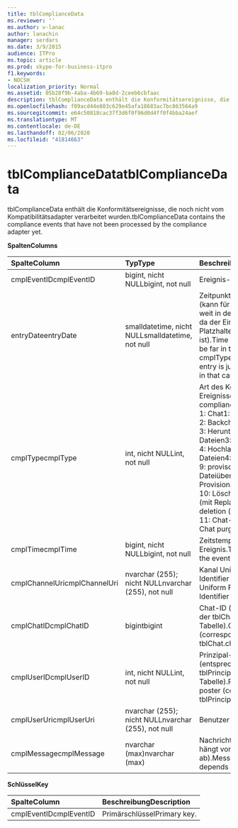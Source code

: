 ```yaml
---
title: tblComplianceData
ms.reviewer: ''
ms.author: v-lanac
author: lanachin
manager: serdars
ms.date: 3/9/2015
audience: ITPro
ms.topic: article
ms.prod: skype-for-business-itpro
f1.keywords:
- NOCSH
localization_priority: Normal
ms.assetid: 05b28f9b-4aba-4b69-ba8d-2ceeb6cbfaac
description: tblComplianceData enthält die Konformitätsereignisse, die noch nicht vom Kompatibilitätsadapter verarbeitet wurden.
ms.openlocfilehash: f09acd44e803c629e45afa18683ac7bc863564a9
ms.sourcegitcommit: e64c50818cac37f3d6f0f96d0d4ff0f4bba24aef
ms.translationtype: MT
ms.contentlocale: de-DE
ms.lasthandoff: 02/06/2020
ms.locfileid: "41814663"
---
```

# <a name="tblcompliancedata"></a><span data-ttu-id="4df41-103">tblComplianceData</span><span class="sxs-lookup"><span data-stu-id="4df41-103">tblComplianceData</span></span>
 
<span data-ttu-id="4df41-104">tblComplianceData enthält die Konformitätsereignisse, die noch nicht vom Kompatibilitätsadapter verarbeitet wurden.</span><span class="sxs-lookup"><span data-stu-id="4df41-104">tblComplianceData contains the compliance events that have not been processed by the compliance adapter yet.</span></span>
  
<span data-ttu-id="4df41-105">**Spalten**</span><span class="sxs-lookup"><span data-stu-id="4df41-105">**Columns**</span></span>

|<span data-ttu-id="4df41-106">**Spalte**</span><span class="sxs-lookup"><span data-stu-id="4df41-106">**Column**</span></span>|<span data-ttu-id="4df41-107">**Typ**</span><span class="sxs-lookup"><span data-stu-id="4df41-107">**Type**</span></span>|<span data-ttu-id="4df41-108">**Beschreibung**</span><span class="sxs-lookup"><span data-stu-id="4df41-108">**Description**</span></span>|
|:-----|:-----|:-----|
|<span data-ttu-id="4df41-109">cmplEventID</span><span class="sxs-lookup"><span data-stu-id="4df41-109">cmplEventID</span></span>  <br/> |<span data-ttu-id="4df41-110">bigint, nicht NULL</span><span class="sxs-lookup"><span data-stu-id="4df41-110">bigint, not null</span></span>  <br/> |<span data-ttu-id="4df41-111">Ereignis-ID.</span><span class="sxs-lookup"><span data-stu-id="4df41-111">Event ID.</span></span>  <br/> |
|<span data-ttu-id="4df41-112">entryDate</span><span class="sxs-lookup"><span data-stu-id="4df41-112">entryDate</span></span>  <br/> |<span data-ttu-id="4df41-113">smalldatetime, nicht NULL</span><span class="sxs-lookup"><span data-stu-id="4df41-113">smalldatetime, not null</span></span>  <br/> |<span data-ttu-id="4df41-114">Zeitpunkt der Einfügung (kann für cmplType = 9 weit in der Zukunft liegen, da der Eintrag nur ein Platzhalter in diesem Fall ist).</span><span class="sxs-lookup"><span data-stu-id="4df41-114">Time of insertion (may be far in the future for cmplType=9 because the entry is just a placeholder in that case).</span></span>  <br/> |
|<span data-ttu-id="4df41-115">cmplType</span><span class="sxs-lookup"><span data-stu-id="4df41-115">cmplType</span></span>  <br/> |<span data-ttu-id="4df41-116">int, nicht NULL</span><span class="sxs-lookup"><span data-stu-id="4df41-116">int, not null</span></span>  <br/> | <span data-ttu-id="4df41-117">Art des Konformitäts Ereignisses:</span><span class="sxs-lookup"><span data-stu-id="4df41-117">Type of compliance event:</span></span> <br/>  <span data-ttu-id="4df41-118">1: Chat</span><span class="sxs-lookup"><span data-stu-id="4df41-118">1: Chat</span></span> <br/>  <span data-ttu-id="4df41-119">2: Backchat</span><span class="sxs-lookup"><span data-stu-id="4df41-119">2: Backchat</span></span> <br/>  <span data-ttu-id="4df41-120">3: Herunterladen von Dateien</span><span class="sxs-lookup"><span data-stu-id="4df41-120">3: File download</span></span> <br/>  <span data-ttu-id="4df41-121">4: Hochladen von Dateien</span><span class="sxs-lookup"><span data-stu-id="4df41-121">4: File upload</span></span> <br/>  <span data-ttu-id="4df41-122">9: provisorische Dateiübertragung</span><span class="sxs-lookup"><span data-stu-id="4df41-122">9: Provisional file transfer</span></span> <br/>  <span data-ttu-id="4df41-123">10: Löschen des Chats (mit Replace)</span><span class="sxs-lookup"><span data-stu-id="4df41-123">10: Chat deletion (with replace)</span></span> <br/>  <span data-ttu-id="4df41-124">11: Chat-Bereinigung</span><span class="sxs-lookup"><span data-stu-id="4df41-124">11: Chat purging</span></span> <br/> |
|<span data-ttu-id="4df41-125">cmplTime</span><span class="sxs-lookup"><span data-stu-id="4df41-125">cmplTime</span></span>  <br/> |<span data-ttu-id="4df41-126">bigint, nicht NULL</span><span class="sxs-lookup"><span data-stu-id="4df41-126">bigint, not null</span></span>  <br/> |<span data-ttu-id="4df41-127">Zeitstempel für das Ereignis.</span><span class="sxs-lookup"><span data-stu-id="4df41-127">Time stamp for the event.</span></span>  <br/> |
|<span data-ttu-id="4df41-128">cmplChannelUri</span><span class="sxs-lookup"><span data-stu-id="4df41-128">cmplChannelUri</span></span>  <br/> |<span data-ttu-id="4df41-129">nvarchar (255); nicht NULL</span><span class="sxs-lookup"><span data-stu-id="4df41-129">nvarchar (255), not null</span></span>  <br/> |<span data-ttu-id="4df41-130">Kanal Uniform Resource Identifier (URI).</span><span class="sxs-lookup"><span data-stu-id="4df41-130">Channel Uniform Resource Identifier (URI).</span></span>  <br/> |
|<span data-ttu-id="4df41-131">cmplChatID</span><span class="sxs-lookup"><span data-stu-id="4df41-131">cmplChatID</span></span>  <br/> |<span data-ttu-id="4df41-132">bigint</span><span class="sxs-lookup"><span data-stu-id="4df41-132">bigint</span></span>  <br/> |<span data-ttu-id="4df41-133">Chat-ID (entsprechend der tblChat. Chat-Tabelle).</span><span class="sxs-lookup"><span data-stu-id="4df41-133">Chat ID (corresponding to tblChat.chatId table).</span></span>  <br/> |
|<span data-ttu-id="4df41-134">cmplUserID</span><span class="sxs-lookup"><span data-stu-id="4df41-134">cmplUserID</span></span>  <br/> |<span data-ttu-id="4df41-135">int, nicht NULL</span><span class="sxs-lookup"><span data-stu-id="4df41-135">int, not null</span></span>  <br/> |<span data-ttu-id="4df41-136">Prinzipal-ID des Plakats (entsprechend der tblPrincipal. prinID-Tabelle).</span><span class="sxs-lookup"><span data-stu-id="4df41-136">Principal ID of the poster (corresponding to tblPrincipal.prinID table).</span></span>  <br/> |
|<span data-ttu-id="4df41-137">cmplUserUri</span><span class="sxs-lookup"><span data-stu-id="4df41-137">cmplUserUri</span></span>  <br/> |<span data-ttu-id="4df41-138">nvarchar (255); nicht NULL</span><span class="sxs-lookup"><span data-stu-id="4df41-138">nvarchar (255), not null</span></span>  <br/> |<span data-ttu-id="4df41-139">Benutzer-URI.</span><span class="sxs-lookup"><span data-stu-id="4df41-139">User URI.</span></span>  <br/> |
|<span data-ttu-id="4df41-140">cmplMessage</span><span class="sxs-lookup"><span data-stu-id="4df41-140">cmplMessage</span></span>  <br/> |<span data-ttu-id="4df41-141">nvarchar (max)</span><span class="sxs-lookup"><span data-stu-id="4df41-141">nvarchar (max)</span></span>  <br/> |<span data-ttu-id="4df41-142">Nachricht (Codierung hängt von cmplType ab).</span><span class="sxs-lookup"><span data-stu-id="4df41-142">Message (encoding depends on cmplType).</span></span>  <br/> |
   
<span data-ttu-id="4df41-143">**Schlüssel**</span><span class="sxs-lookup"><span data-stu-id="4df41-143">**Key**</span></span>

|<span data-ttu-id="4df41-144">**Spalte**</span><span class="sxs-lookup"><span data-stu-id="4df41-144">**Column**</span></span>|<span data-ttu-id="4df41-145">**Beschreibung**</span><span class="sxs-lookup"><span data-stu-id="4df41-145">**Description**</span></span>|
|:-----|:-----|
|<span data-ttu-id="4df41-146">cmplEventID</span><span class="sxs-lookup"><span data-stu-id="4df41-146">cmplEventID</span></span>  <br/> |<span data-ttu-id="4df41-147">Primärschlüssel</span><span class="sxs-lookup"><span data-stu-id="4df41-147">Primary key.</span></span>  <br/> |
   


